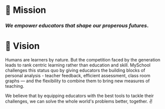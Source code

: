 # 🥅 Mission

### **_We empower educators that shape our properous futures_**.

# 🔭 Vision

Humans are learners by nature. But the competition faced by the generation leads to rank centric learning rather than education and skill. MySchool challenges this status quo by giving educators the building blocks of personal analysis - teacher feedback, efficient assessment, class room graphs — and the flexibility to combine them to bring new measures of teaching.

We believe that by equipping educators with the best tools to tackle their challenges, we can solve the whole world's problems better, together. ✌️
